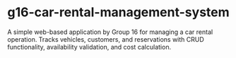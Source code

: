 # g16-car-rental-management-system
A simple web-based application by Group 16 for managing a car rental operation. Tracks vehicles, customers, and reservations with CRUD functionality, availability validation, and cost calculation.

